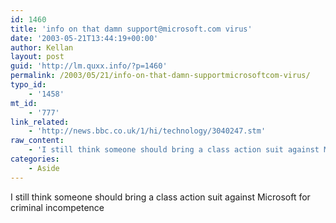 ```yaml
---
id: 1460
title: 'info on that damn support@microsoft.com virus'
date: '2003-05-21T13:44:19+00:00'
author: Kellan
layout: post
guid: 'http://lm.quxx.info/?p=1460'
permalink: /2003/05/21/info-on-that-damn-supportmicrosoftcom-virus/
typo_id:
    - '1458'
mt_id:
    - '777'
link_related:
    - 'http://news.bbc.co.uk/1/hi/technology/3040247.stm'
raw_content:
    - 'I still think someone should bring a class action suit against Microsoft for criminal incompetence'
categories:
    - Aside
---
```


I still think someone should bring a class action suit against Microsoft for criminal incompetence